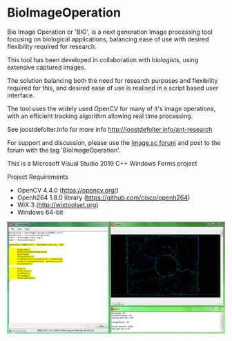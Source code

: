 # BioImageOperation

Bio Image Operation or 'BIO', is a next generation Image processing tool focusing on biological applications, balancing ease of use with desired flexibility required for research.

This tool has been developed in collaboration with biologists, using extensive captured images.

The solution balancing both the need for research purposes and flexibility required for this, and desired ease of use is realised in a script based user interface.

The tool uses the widely used OpenCV for many of it's image operations, with an efficient tracking algorithm allowing real time processing.

See joostdefolter.info for more info
http://joostdefolter.info/ant-research

For support and discussion, please use the [Image.sc forum](https://forum.image.sc) and post to the forum with the tag 'BioImageOperation'.

This is a Microsoft Visual Studio 2019 C++ Windows Forms project

Project Requirements
- OpenCV 4.4.0 (https://opencv.org/)
- Openh264 1.8.0 library (https://github.com/cisco/openh264)
- WiX 3 (http://wixtoolset.org)
- Windows 64-bit

![BIO screenshot](bio.png)
